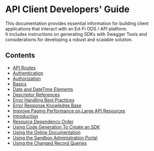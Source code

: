 # API Client Developers' Guide

This documentation provides essential information for building client
applications that interact with an Ed-Fi ODS / API platform.
It includes instructions on generating SDKs with Swagger Tools and
considerations for developing a robust and scalable solution.

## Contents

* [API Routes](./api-routes.md)
* [Authentication](./authentication.md)
* [Authorization](./authorization.md)
* [Basics](./basics.md)
* [Date and DateTime Elements](./date-datetime-elements.md)
* [Descriptor References](./descriptor-references.md)
* [Error Handling Best Practices](./error-handling-best-practices.md)
* [Error Response Knowledge Base](./error-response-knowledge-base.md)
* [Improve Paging Performance on Large API Resources](./improve-paging-performance-on-large-api-resources.md)
* [Introduction](./introduction.md)
* [Resource Dependency Order](./resource-dependency-order.md)
* [Using Code Generation To Create an SDK](./using-code-generation-to-create-an-sdk.md)
* [Using the Online Documentation](./using-the-online-documentation.md)
* [Using the Sandbox Administration Portal](./using-the-sandbox-administration-portal.md)
* [Using the Changed Record Queries](./using-the-changed-record-queries.md)
